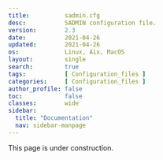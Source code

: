 ```yaml
---
title:          sadmin.cfg
desc:           SADMIN configuration file.
version:        2.3
date:           2021-04-26
updated:        2021-04-26
os:             Linux, Aix, MacOS
layout:         single
search:         true
tags:           [ Configuration_files ] 
categories:     [ Configuration_files ] 
author_profile: false
toc:            false
classes:        wide
sidebar:
  title: "Documentation"
  nav: sidebar-manpage
---
```



This page is under construction.

